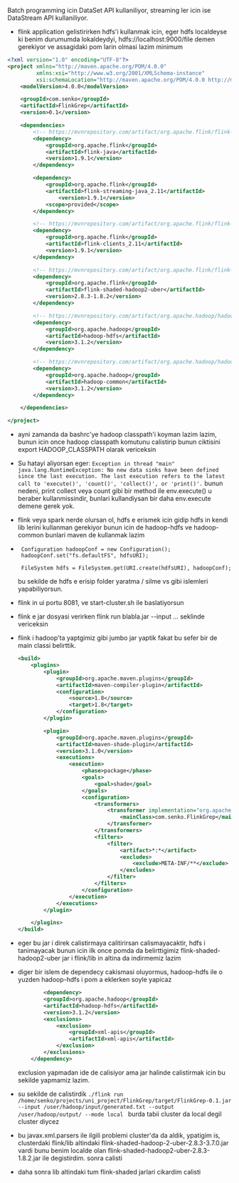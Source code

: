 Batch programming icin DataSet API kullaniliyor, streaming ler icin ise DataStream API kullaniliyor.

* flink application gelistirirken hdfs'i kullanmak icin, eger hdfs localdeyse ki benim durumumda lokaldeydyi, hdfs://localhost:9000/file demen gerekiyor ve assagidaki pom larin olmasi lazim minimum
```xml
<?xml version="1.0" encoding="UTF-8"?>
<project xmlns="http://maven.apache.org/POM/4.0.0"
         xmlns:xsi="http://www.w3.org/2001/XMLSchema-instance"
         xsi:schemaLocation="http://maven.apache.org/POM/4.0.0 http://maven.apache.org/xsd/maven-4.0.0.xsd">
    <modelVersion>4.0.0</modelVersion>

    <groupId>com.senko</groupId>
    <artifactId>FlinkGrep</artifactId>
    <version>0.1</version>

    <dependencies>
        <!-- https://mvnrepository.com/artifact/org.apache.flink/flink-java -->
        <dependency>
            <groupId>org.apache.flink</groupId>
            <artifactId>flink-java</artifactId>
            <version>1.9.1</version>
        </dependency>

        <dependency>
            <groupId>org.apache.flink</groupId>
            <artifactId>flink-streaming-java_2.11</artifactId>
                <version>1.9.1</version>
            <scope>provided</scope>
        </dependency>

        <!-- https://mvnrepository.com/artifact/org.apache.flink/flink-clients -->
        <dependency>
            <groupId>org.apache.flink</groupId>
            <artifactId>flink-clients_2.11</artifactId>
            <version>1.9.1</version>
        </dependency>

        <!-- https://mvnrepository.com/artifact/org.apache.flink/flink-shaded-hadoop2-uber -->
        <dependency>
            <groupId>org.apache.flink</groupId>
            <artifactId>flink-shaded-hadoop2-uber</artifactId>
            <version>2.8.3-1.8.2</version>
        </dependency>

        <!-- https://mvnrepository.com/artifact/org.apache.hadoop/hadoop-hdfs -->
        <dependency>
            <groupId>org.apache.hadoop</groupId>
            <artifactId>hadoop-hdfs</artifactId>
            <version>3.1.2</version>
        </dependency>

        <!-- https://mvnrepository.com/artifact/org.apache.hadoop/hadoop-common -->
        <dependency>
            <groupId>org.apache.hadoop</groupId>
            <artifactId>hadoop-common</artifactId>
            <version>3.1.2</version>
        </dependency>

    </dependencies>

</project>
```

* ayni zamanda da bashrc'ye hadoop classpath'i koyman lazim lazim, bunun icin once hadoop classpath komutunu calistirip bunun ciktisini export HADOOP_CLASSPATH olarak vericeksin

* Su hatayi aliyorsan eger: `Exception in thread "main" java.lang.RuntimeException: No new data sinks have been defined since the last execution. The last execution refers to the latest call to 'execute()', 'count()', 'collect()', or 'print()'.` bunun nedeni, print collect veya count gibi bir method ile env.execute() u beraber kullanmissindir, bunlari kullandiysan bir daha env.execute demene gerek yok.

* flink veya spark nerde olursan ol, hdfs e erismek icin gidip hdfs in kendi lib lerini kullanman gerekiyor bunun icin de hadoop-hdfs ve hadoop-common bunlari maven de kullanmak lazim

* 
    ```
     Configuration hadoopConf = new Configuration();
     hadoopConf.set("fs.defaultFS", hdfsURI);

     FileSystem hdfs = FileSystem.get(URI.create(hdfsURI), hadoopConf);
    ```
    bu sekilde de hdfs e erisip folder yaratma / silme vs gibi islemleri yapabiliyorsun.


* flink in ui portu 8081, ve start-cluster.sh ile baslatiyorsun

* flink e jar dosyasi verirken flink run blabla.jar --input ... seklinde vericeksin

* flink i hadoop'ta yaptgimiz gibi jumbo jar yaptik fakat bu sefer bir de main classi belirttik.
    ```xml
    <build>
        <plugins>
            <plugin>
                <groupId>org.apache.maven.plugins</groupId>
                <artifactId>maven-compiler-plugin</artifactId>
                <configuration>
                    <source>1.8</source>
                    <target>1.8</target>
                </configuration>
            </plugin>

            <plugin>
                <groupId>org.apache.maven.plugins</groupId>
                <artifactId>maven-shade-plugin</artifactId>
                <version>3.1.0</version>
                <executions>
                    <execution>
                        <phase>package</phase>
                        <goals>
                            <goal>shade</goal>
                        </goals>
                        <configuration>
                            <transformers>
                                <transformer implementation="org.apache.maven.plugins.shade.resource.ManifestResourceTransformer">
                                    <mainClass>com.senko.FlinkGrep</mainClass>
                                </transformer>
                            </transformers>
                            <filters>
                                <filter>
                                    <artifact>*:*</artifact>
                                    <excludes>
                                        <exclude>META-INF/**</exclude>
                                    </excludes>
                                </filter>
                            </filters>
                        </configuration>
                    </execution>
                </executions>
            </plugin>

        </plugins>
    </build>
    ```

* eger bu jar i direk calistirmaya calitirirsan calismayacaktir, hdfs i tanimayacak bunun icin ilk once pomda da belirttigimiz flink-shaded-hadoop2-uber jar i flink/lib in altina da indirmemiz lazim

* diger bir islem de dependecy cakismasi oluyormus, hadoop-hdfs ile o yuzden hadoop-hdfs i pom a eklerken soyle yapicaz
    ```xml
            <dependency>
            <groupId>org.apache.hadoop</groupId>
            <artifactId>hadoop-hdfs</artifactId>
            <version>3.1.2</version>
            <exclusions>
                <exclusion>
                    <groupId>xml-apis</groupId>
                    <artifactId>xml-apis</artifactId>
                </exclusion>
            </exclusions>
        </dependency>
    ```
    exclusion yapmadan ide de calisiyor ama jar halinde calistirmak icin bu sekilde yapmamiz lazim.

* su sekilde de calistirdik `./flink run /home/senko/projects/uni_project/FlinkGrep/target/FlinkGrep-0.1.jar --input /user/hadoop/input/generated.txt --output /user/hadoop/output/ --mode local
` burda tabii cluster da local degil cluster diycez

* bu javax.xml.parsers ile ilgili problemi cluster'da da aldik, ypatigim is, clusterdaki flink/lib altindaki flink-shaded-hadoop-2-uber-2.8.3-3.7.0.jar vardi bunu benim localde olan flink-shaded-hadoop2-uber-2.8.3-1.8.2.jar ile degistirdim. sonra calisti

* daha sonra lib altindaki tum flink-shaded jarlari cikardim calisti